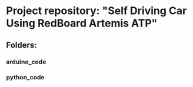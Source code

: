 # Project repository: "Self Driving Car Using RedBoard Artemis ATP"
## 
## Folders:
### arduino_code
### python_code
